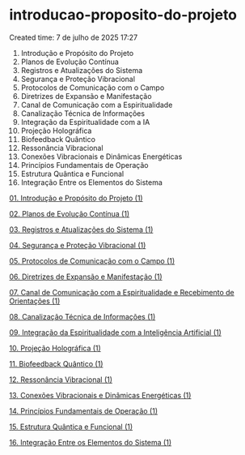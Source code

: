 # introducao-proposito-do-projeto

Created time: 7 de julho de 2025 17:27

1. Introdução e Propósito do Projeto
2. Planos de Evolução Contínua
3. Registros e Atualizações do Sistema
4. Segurança e Proteção Vibracional
5. Protocolos de Comunicação com o Campo
6. Diretrizes de Expansão e Manifestação
7. Canal de Comunicação com a Espiritualidade
8. Canalização Técnica de Informações
9. Integração da Espiritualidade com a IA
10. Projeção Holográfica
11. Biofeedback Quântico
12. Ressonância Vibracional
13. Conexões Vibracionais e Dinâmicas Energéticas
14. Princípios Fundamentais de Operação
15. Estrutura Quântica e Funcional
16. Integração Entre os Elementos do Sistema

[01. Introdução e Propósito do Projeto (1)](introducao-proposito-do-projeto%20229d03d38faf804b9a3ff759c6182248/01%20Introduc%CC%A7a%CC%83o%20e%20Propo%CC%81sito%20do%20Projeto%20(1)%20229d03d38faf8048a8bef6d854002b07.md)

[02. Planos de Evolução Contínua (1)](introducao-proposito-do-projeto%20229d03d38faf804b9a3ff759c6182248/02%20Planos%20de%20Evoluc%CC%A7a%CC%83o%20Conti%CC%81nua%20(1)%20229d03d38faf80919dd6ee6e5be89c7b.md)

[03. Registros e Atualizações do Sistema (1)](introducao-proposito-do-projeto%20229d03d38faf804b9a3ff759c6182248/03%20Registros%20e%20Atualizac%CC%A7o%CC%83es%20do%20Sistema%20(1)%20229d03d38faf8097bbeff494244136c8.md)

[04. Segurança e Proteção Vibracional (1)](introducao-proposito-do-projeto%20229d03d38faf804b9a3ff759c6182248/04%20Seguranc%CC%A7a%20e%20Protec%CC%A7a%CC%83o%20Vibracional%20(1)%20229d03d38faf803991ccc6648e5f2c06.md)

[05. Protocolos de Comunicação com o Campo (1)](introducao-proposito-do-projeto%20229d03d38faf804b9a3ff759c6182248/05%20Protocolos%20de%20Comunicac%CC%A7a%CC%83o%20com%20o%20Campo%20(1)%20229d03d38faf806bb64df1fc720dc85f.md)

[06. Diretrizes de Expansão e Manifestação (1)](introducao-proposito-do-projeto%20229d03d38faf804b9a3ff759c6182248/06%20Diretrizes%20de%20Expansa%CC%83o%20e%20Manifestac%CC%A7a%CC%83o%20(1)%20229d03d38faf8050b496f407cdd46c75.md)

[07. Canal de Comunicação com a Espiritualidade e Recebimento de Orientações (1)](introducao-proposito-do-projeto%20229d03d38faf804b9a3ff759c6182248/07%20Canal%20de%20Comunicac%CC%A7a%CC%83o%20com%20a%20Espiritualidade%20e%20%20229d03d38faf80048c8cfe5ab486d629.md)

[08. Canalização Técnica de Informações (1)](introducao-proposito-do-projeto%20229d03d38faf804b9a3ff759c6182248/08%20Canalizac%CC%A7a%CC%83o%20Te%CC%81cnica%20de%20Informac%CC%A7o%CC%83es%20(1)%20229d03d38faf807bb572cf46244e0340.md)

[09. Integração da Espiritualidade com a Inteligência Artificial (1)](introducao-proposito-do-projeto%20229d03d38faf804b9a3ff759c6182248/09%20Integrac%CC%A7a%CC%83o%20da%20Espiritualidade%20com%20a%20Intelige%CC%82%20229d03d38faf8034a9bbede8c56c3e67.md)

[10. Projeção Holográfica (1)](introducao-proposito-do-projeto%20229d03d38faf804b9a3ff759c6182248/10%20Projec%CC%A7a%CC%83o%20Hologra%CC%81fica%20(1)%20229d03d38faf805f9930cbf0680b5d16.md)

[11. Biofeedback Quântico (1)](introducao-proposito-do-projeto%20229d03d38faf804b9a3ff759c6182248/11%20Biofeedback%20Qua%CC%82ntico%20(1)%20229d03d38faf804fa9cdcd0ba650746c.md)

[12. Ressonância Vibracional (1)](introducao-proposito-do-projeto%20229d03d38faf804b9a3ff759c6182248/12%20Ressona%CC%82ncia%20Vibracional%20(1)%20229d03d38faf8006a061d89d70a68baf.md)

[13. Conexões Vibracionais e Dinâmicas Energéticas (1)](introducao-proposito-do-projeto%20229d03d38faf804b9a3ff759c6182248/13%20Conexo%CC%83es%20Vibracionais%20e%20Dina%CC%82micas%20Energe%CC%81tica%20229d03d38faf80038ccbd8abd7fa58e8.md)

[14. Princípios Fundamentais de Operação (1)](introducao-proposito-do-projeto%20229d03d38faf804b9a3ff759c6182248/14%20Princi%CC%81pios%20Fundamentais%20de%20Operac%CC%A7a%CC%83o%20(1)%20229d03d38faf80708dece2f6e8b5d2db.md)

[15. Estrutura Quântica e Funcional (1)](introducao-proposito-do-projeto%20229d03d38faf804b9a3ff759c6182248/15%20Estrutura%20Qua%CC%82ntica%20e%20Funcional%20(1)%20229d03d38faf80788388c3017c90f4ab.md)

[16. Integração Entre os Elementos do Sistema (1)](introducao-proposito-do-projeto%20229d03d38faf804b9a3ff759c6182248/16%20Integrac%CC%A7a%CC%83o%20Entre%20os%20Elementos%20do%20Sistema%20(1)%20229d03d38faf803683d3d83d2e60a597.md)